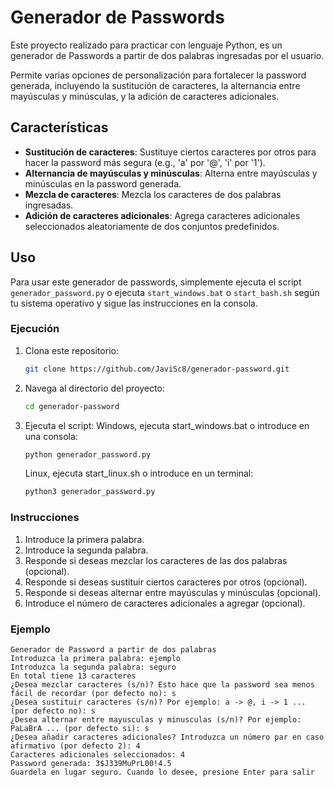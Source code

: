 # Generador de Passwords

Este proyecto realizado para practicar con lenguaje Python, es un generador de Passwords a partir de dos palabras ingresadas por el usuario. 

Permite varias opciones de personalización para fortalecer la password generada, incluyendo la sustitución de caracteres, la alternancia entre mayúsculas y minúsculas, y la adición de caracteres adicionales.

## Características

- **Sustitución de caracteres**: Sustituye ciertos caracteres por otros para hacer la password más segura (e.g., 'a' por '@', 'i' por '1').
- **Alternancia de mayúsculas y minúsculas**: Alterna entre mayúsculas y minúsculas en la password generada.
- **Mezcla de caracteres**: Mezcla los caracteres de dos palabras ingresadas.
- **Adición de caracteres adicionales**: Agrega caracteres adicionales seleccionados aleatoriamente de dos conjuntos predefinidos.

## Uso

Para usar este generador de passwords, simplemente ejecuta el script `generador_password.py` o ejecuta `start_windows.bat` o `start_bash.sh` según tu sistema operativo y sigue las instrucciones en la consola.

### Ejecución

1. Clona este repositorio:
    ```bash
    git clone https://github.com/JaviSc8/generador-password.git
    ```
2. Navega al directorio del proyecto:
    ```bash
    cd generador-password
    ```
3. Ejecuta el script:
    Windows, ejecuta start_windows.bat o introduce en una consola:
    ```bash
    python generador_password.py
    ```
    Linux, ejecuta start_linux.sh o introduce en un terminal:
    ```bash
    python3 generador_password.py
    ```

### Instrucciones

1. Introduce la primera palabra.
2. Introduce la segunda palabra.
3. Responde si deseas mezclar los caracteres de las dos palabras (opcional).
4. Responde si deseas sustituir ciertos caracteres por otros (opcional).
5. Responde si deseas alternar entre mayúsculas y minúsculas (opcional).
6. Introduce el número de caracteres adicionales a agregar (opcional).

### Ejemplo

```shell
Generador de Password a partir de dos palabras
Introduzca la primera palabra: ejemplo
Introduzca la segunda palabra: seguro
En total tiene 13 caracteres
¿Desea mezclar caracteres (s/n)? Esto hace que la password sea menos fácil de recordar (por defecto no): s
¿Desea sustituir caracteres (s/n)? Por ejemplo: a -> @, i -> 1 ... (por defecto no): s
¿Desea alternar entre mayusculas y minusculas (s/n)? Por ejemplo: PaLaBrA ... (por defecto si): s
¿Desea añadir caracteres adicionales? Introduzca un número par en caso afirmativo (por defecto 2): 4
Caracteres adicionales seleccionados: 4
Password generada: 3$J339MuPrL00!4.5
Guardela en lugar seguro. Cuando lo desee, presione Enter para salir
